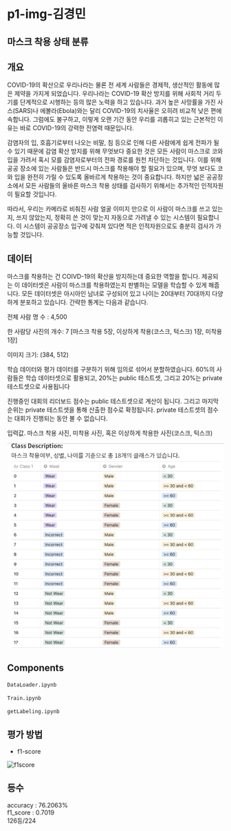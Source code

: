 # p1-img-김경민
## 마스크 착용 상태 분류

## 개요

COVID-19의 확산으로 우리나라는 물론 전 세계 사람들은 경제적, 생산적인 활동에 많은 제약을 가지게 되었습니다. 우리나라는 COVID-19 확산 방지를 위해 사회적 거리 두기를 단계적으로 시행하는 등의 많은 노력을 하고 있습니다. 과거 높은 사망률을 가진 사스(SARS)나 에볼라(Ebola)와는 달리 COVID-19의 치사율은 오히려 비교적 낮은 편에 속합니다. 그럼에도 불구하고, 이렇게 오랜 기간 동안 우리를 괴롭히고 있는 근본적인 이유는 바로 COVID-19의 강력한 전염력 때문입니다.

감염자의 입, 호흡기로부터 나오는 비말, 침 등으로 인해 다른 사람에게 쉽게 전파가 될 수 있기 때문에 감염 확산 방지를 위해 무엇보다 중요한 것은 모든 사람이 마스크로 코와 입을 가려서 혹시 모를 감염자로부터의 전파 경로를 원천 차단하는 것입니다. 이를 위해 공공 장소에 있는 사람들은 반드시 마스크를 착용해야 할 필요가 있으며, 무엇 보다도 코와 입을 완전히 가릴 수 있도록 올바르게 착용하는 것이 중요합니다. 하지만 넓은 공공장소에서 모든 사람들의 올바른 마스크 착용 상태를 검사하기 위해서는 추가적인 인적자원이 필요할 것입니다.

따라서, 우리는 카메라로 비춰진 사람 얼굴 이미지 만으로 이 사람이 마스크를 쓰고 있는지, 쓰지 않았는지, 정확히 쓴 것이 맞는지 자동으로 가려낼 수 있는 시스템이 필요합니다. 이 시스템이 공공장소 입구에 갖춰져 있다면 적은 인적자원으로도 충분히 검사가 가능할 것입니다.


## 데이터

마스크를 착용하는 건 COIVD-19의 확산을 방지하는데 중요한 역할을 합니다. 제공되는 이 데이터셋은 사람이 마스크를 착용하였는지 판별하는 모델을 학습할 수 있게 해줍니다. 모든 데이터셋은 아시아인 남녀로 구성되어 있고 나이는 20대부터 70대까지 다양하게 분포하고 있습니다. 간략한 통계는 다음과 같습니다.

전체 사람 명 수 : 4,500

한 사람당 사진의 개수: 7 [마스크 착용 5장, 이상하게 착용(코스크, 턱스크) 1장, 미착용 1장]

이미지 크기: (384, 512)

학습 데이터와 평가 데이터를 구분하기 위해 임의로 섞어서 분할하였습니다. 60%의 사람들은 학습 데이터셋으로 활용되고, 20%는 public 테스트셋, 그리고 20%는 private 테스트셋으로 사용됩니다

진행중인 대회의 리더보드 점수는 public 테스트셋으로 계산이 됩니다. 그리고 마지막 순위는 private 테스트셋을 통해 산출한 점수로 확정됩니다. private 테스트셋의 점수는 대회가 진행되는 동안 볼 수 없습니다.

입력값. 마스크 착용 사진, 미착용 사진, 혹은 이상하게 착용한 사진(코스크, 턱스크)

![maskclass](https://github.com/bcaitech1/p1-img-kyungminkim-dev/blob/main/image/maskclass.png)

## Components

<code>DataLoader.ipynb</code>



<code>Train.ipynb</code>


<code>getLabeling.ipynb</code>

## 평가 방법

* f1-score

![f1score](https://github.com/bcaitech1/p1-img-kyungminkim-dev)

## 등수

accuracy : 76.2063%  
f1_score : 0.7019  
126등/224





